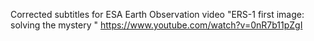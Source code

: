 Corrected subtitles for ESA Earth Observation video "ERS-1 first image: solving the mystery
" https://www.youtube.com/watch?v=0nR7b11pZgI

